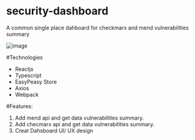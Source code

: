 # security-dashboard
A common single place dahboard for checkmarx and mend vulnerabilities summary


![image](https://github.com/jayanti-prajapati/security-dashboard/assets/11006193/d6c3e36f-1a2f-4f5f-997e-f2853d6cf03f)

#Technologies 
- Reactjs
- Typescript
- EasyPeasy Store
- Axios
- Webpack


#Features:
1. Add mend api and get data vulnerabilities summary.
2. Add checmarx api and get data vulnerabilities summary.
3. Creat Dahsboard UI/ UX design
